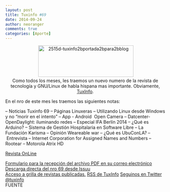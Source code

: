 ```yaml
---
layout: post
title: Tuxinfo #69
date: 2014-09-24
author: neoranger
comments: true
categories: [Aporte]
---
```

<div class="separator" style="clear:both;text-align:center;"> <img class="alignnone  wp-image-2096" src="https://blogneositelinux.files.wordpress.com/2016/10/2515d-tuxinfo2bportada2bpara2bblog.jpg" alt="2515d-tuxinfo2bportada2bpara2bblog" width="300" height="99" /></div>

<div class="separator" style="clear:both;text-align:center;"><span style="font-family:Helvetica Neue, Arial, Helvetica, sans-serif;">
</span>Como todos los meses, les traemos un nuevo numero de la revista de tecnología y GNU/Linux de habla hispana mas importante. Obviamente, <a href="http://www.tuxinfo.com.ar/" target="_blank">TuxInfo</a>.</div>

En el nro de este mes les traemos las siguientes notas:

– Noticias Tuxinfo 69
– Páginas Linuxeras
– Utilizando Linux desde Windows y no “morir en el intento”
– App -­ Android ­ Open Camera
– Datcenter- OpenDaylight: iluminando redes
– Especial IFA Berlín 2014
– ¿Qué es Arduino?
– Sistema de Gestión Hospitalaria en Software Libre
– La Fundación Karisma
– Opinión ­Weareable war
– ¿Qué es UbuConLA?
– Entrevista – Internet Corporation for Assigned Names and Numbers
– Rootear – Motorola Atrix HD

<a href="http://issuu.com/arielm.corgatelli/docs/tuxinfo69?e=1" target="_blank">Revista OnLine</a>

<div><a href="https://docs.google.com/forms/d/1Kc6E_NZd57Zg6Fa30uOVmSF5kQP7jRCoZp2dyA-AaYs/viewform" target="_blank">Formulario para la recepción del archivo PDF en su correo electrónico</a></div>

<div><a href="http://issuu.com/arielm.corgatelli/docs/tuxinfo69/0" target="_blank">Descarga directa del nro 69 desde Issuu</a></div>

<div><a href="http://infosertec.loquefaltaba.com/" target="_blank">Acceso a grilla de revistas publicadas.</a>
<a href="http://www.tuxinfo.com.ar/?feed=rss2" target="_blank">RSS de TuxInfo</a>
<a href="http://www.twitter.com/tuxinfo" target="_blank">Seguinos en Twitter @tuxinfo</a></div>

<div>FUENTE</div>

&nbsp;
